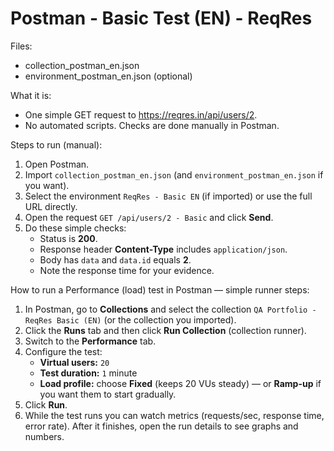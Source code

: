 # Postman - Basic Test (EN) - ReqRes

Files:
- collection_postman_en.json
- environment_postman_en.json (optional)

What it is:
- One simple GET request to https://reqres.in/api/users/2.
- No automated scripts. Checks are done manually in Postman.

Steps to run (manual):
1. Open Postman.
2. Import `collection_postman_en.json` (and `environment_postman_en.json` if you want).
3. Select the environment `ReqRes - Basic EN` (if imported) or use the full URL directly.
4. Open the request `GET /api/users/2 - Basic` and click **Send**.
5. Do these simple checks:
   - Status is **200**.
   - Response header **Content-Type** includes `application/json`.
   - Body has `data` and `data.id` equals **2**.
   - Note the response time for your evidence.


How to run a Performance (load) test in Postman — simple runner steps:
1. In Postman, go to **Collections** and select the collection `QA Portfolio - ReqRes Basic (EN)` (or the collection you imported).
2. Click the **Runs** tab and then click **Run Collection** (collection runner).
3. Switch to the **Performance** tab.
4. Configure the test:
   - **Virtual users:** `20`
   - **Test duration:** `1` minute
   - **Load profile:** choose **Fixed** (keeps 20 VUs steady) — or **Ramp-up** if you want them to start gradually.
5. Click **Run**.
6. While the test runs you can watch metrics (requests/sec, response time, error rate). After it finishes, open the run details to see graphs and numbers. 
